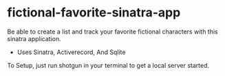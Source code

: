 # fictional-favorite-sinatra-app

Be able to create a list and track your favorite fictional characters with this sinatra application.

- Uses Sinatra, Activerecord, And Sqlite

To Setup, just run shotgun in your terminal to get a local server started.
